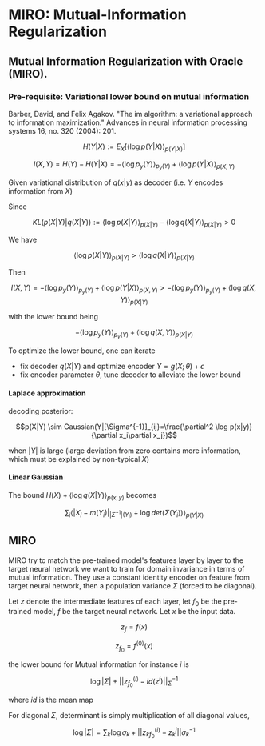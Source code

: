 # MIRO: Mutual-Information Regularization
## Mutual Information Regularization with Oracle (MIRO).

### Pre-requisite: Variational lower bound on mutual information

Barber, David, and Felix Agakov. "The im algorithm: a variational approach to information maximization." Advances in neural information processing systems 16, no. 320 (2004): 201.

$$H(Y|X):=E_X[{\langle \log p(Y|X)\rangle}_{p(Y|X)}]$$

$$I(X,Y)=H(Y)-H(Y|X)=-{\langle\log p_y(Y)\rangle}_{p_y(Y)}+{\langle\log p(Y|X)\rangle}_{p(X,Y)}$$

Given variational distribution of $q(x|y)$ as decoder (i.e. $Y$ encodes information from $X$)


Since

$$KL\left(p(X|Y)|q(X|Y)\right):={\langle\log p(X|Y)\rangle}_{p(X|Y)}-\langle{\log q(X|Y)\rangle}_{p(X|Y)} >0$$

We have

$${\langle\log p(X|Y)\rangle}_{p(X|Y)}>{\langle\log q(X|Y)\rangle}_{p(X|Y)}$$

Then

$$I(X,Y)=-{\langle\log p_y(Y)\rangle}_{p_y(Y)}+{\langle\log p(Y|X)\rangle}_{p(X,Y)}>-{\langle\log p_y(Y)\rangle}_{p_y(Y)}+{\langle\log q(X,Y)\rangle}_{p(X|Y)}$$

with the lower bound being

$$-{\langle\log p_y(Y)\rangle}_{p_y(Y)}+{\langle\log q(X,Y)\rangle}_{p(X|Y)}$$

To optimize the lower bound, one can iterate

- fix decoder $q(X|Y)$ and optimize encoder $Y=g(X;\theta) + \epsilon$
- fix encoder parameter $\theta$, tune decoder to alleviate the lower bound

#### Laplace approximation

decoding posterior: 

$$p(X|Y) \sim Gaussian(Y|[\Sigma^{-1}]_{ij}=\frac{\partial^2 \log p(x|y)}{\partial x_i\partial x_j})$$ 

when $|Y|$ is large (large deviation from zero contains more information, which must be explained by non-typical $X$)

#### Linear Gaussian


The bound $H(X)+{\langle\log q(X|Y)\rangle}_{p(x,y)}$ becomes

$$\sum_i {\langle|X_i-m(Y_i)|_{|\Sigma^{-1}|(Y_i)} + \log det(\Sigma(Y_i))\rangle}_{p(Y|X)}$$


## MIRO

MIRO try to match the pre-trained model's features layer by layer to the target neural network we want to train for domain invariance in terms of mutual information. They use a constant identity encoder on feature from target neural network, then a population variance $\Sigma$ (forced to be diagonal). 

Let $z$ denote the intermediate features of each layer, let $f_0$ be the pre-trained model, $f$ be the target neural network. Let $x$ be the input data.

$$z_f=f(x)$$

$$z_{f_0}=f^{(0)}(x)$$

the lower bound  for Mutual information for instance $i$ is


$$\log|\Sigma| + ||z^{(i)}_{f_0}-id(z^{i})||_{\Sigma}^{-1}$$

where $id$ is the mean map

For diagonal $\Sigma$, determinant is simply multiplication of all diagonal values,

$$\log|\Sigma|=\sum_{k} \log \sigma_k + ||{z_k}^{(i)}_{f_0}-z_k^{i}||{\sigma_k}^{-1}$$

